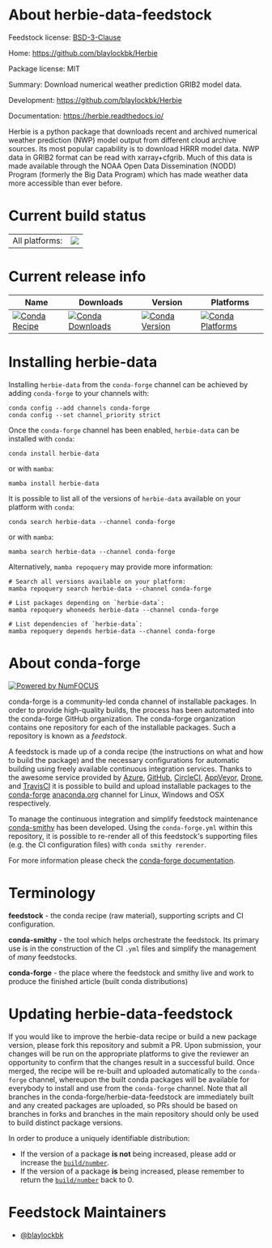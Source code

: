 About herbie-data-feedstock
===========================

Feedstock license: [BSD-3-Clause](https://github.com/conda-forge/herbie-data-feedstock/blob/main/LICENSE.txt)

Home: https://github.com/blaylockbk/Herbie

Package license: MIT

Summary: Download numerical weather prediction GRIB2 model data.

Development: https://github.com/blaylockbk/Herbie

Documentation: https://herbie.readthedocs.io/

Herbie is a python package that downloads recent and archived numerical weather
prediction (NWP) model output from different cloud archive sources. Its most
popular capability is to download HRRR model data. NWP data in GRIB2 format
can be read with xarray+cfgrib. Much of this data is made available through the
NOAA Open Data Dissemination (NODD) Program (formerly the Big Data Program)
which has made weather data more accessible than ever before.


Current build status
====================


<table><tr><td>All platforms:</td>
    <td>
      <a href="https://dev.azure.com/conda-forge/feedstock-builds/_build/latest?definitionId=17347&branchName=main">
        <img src="https://dev.azure.com/conda-forge/feedstock-builds/_apis/build/status/herbie-data-feedstock?branchName=main">
      </a>
    </td>
  </tr>
</table>

Current release info
====================

| Name | Downloads | Version | Platforms |
| --- | --- | --- | --- |
| [![Conda Recipe](https://img.shields.io/badge/recipe-herbie--data-green.svg)](https://anaconda.org/conda-forge/herbie-data) | [![Conda Downloads](https://img.shields.io/conda/dn/conda-forge/herbie-data.svg)](https://anaconda.org/conda-forge/herbie-data) | [![Conda Version](https://img.shields.io/conda/vn/conda-forge/herbie-data.svg)](https://anaconda.org/conda-forge/herbie-data) | [![Conda Platforms](https://img.shields.io/conda/pn/conda-forge/herbie-data.svg)](https://anaconda.org/conda-forge/herbie-data) |

Installing herbie-data
======================

Installing `herbie-data` from the `conda-forge` channel can be achieved by adding `conda-forge` to your channels with:

```
conda config --add channels conda-forge
conda config --set channel_priority strict
```

Once the `conda-forge` channel has been enabled, `herbie-data` can be installed with `conda`:

```
conda install herbie-data
```

or with `mamba`:

```
mamba install herbie-data
```

It is possible to list all of the versions of `herbie-data` available on your platform with `conda`:

```
conda search herbie-data --channel conda-forge
```

or with `mamba`:

```
mamba search herbie-data --channel conda-forge
```

Alternatively, `mamba repoquery` may provide more information:

```
# Search all versions available on your platform:
mamba repoquery search herbie-data --channel conda-forge

# List packages depending on `herbie-data`:
mamba repoquery whoneeds herbie-data --channel conda-forge

# List dependencies of `herbie-data`:
mamba repoquery depends herbie-data --channel conda-forge
```


About conda-forge
=================

[![Powered by
NumFOCUS](https://img.shields.io/badge/powered%20by-NumFOCUS-orange.svg?style=flat&colorA=E1523D&colorB=007D8A)](https://numfocus.org)

conda-forge is a community-led conda channel of installable packages.
In order to provide high-quality builds, the process has been automated into the
conda-forge GitHub organization. The conda-forge organization contains one repository
for each of the installable packages. Such a repository is known as a *feedstock*.

A feedstock is made up of a conda recipe (the instructions on what and how to build
the package) and the necessary configurations for automatic building using freely
available continuous integration services. Thanks to the awesome service provided by
[Azure](https://azure.microsoft.com/en-us/services/devops/), [GitHub](https://github.com/),
[CircleCI](https://circleci.com/), [AppVeyor](https://www.appveyor.com/),
[Drone](https://cloud.drone.io/welcome), and [TravisCI](https://travis-ci.com/)
it is possible to build and upload installable packages to the
[conda-forge](https://anaconda.org/conda-forge) [anaconda.org](https://anaconda.org/)
channel for Linux, Windows and OSX respectively.

To manage the continuous integration and simplify feedstock maintenance
[conda-smithy](https://github.com/conda-forge/conda-smithy) has been developed.
Using the ``conda-forge.yml`` within this repository, it is possible to re-render all of
this feedstock's supporting files (e.g. the CI configuration files) with ``conda smithy rerender``.

For more information please check the [conda-forge documentation](https://conda-forge.org/docs/).

Terminology
===========

**feedstock** - the conda recipe (raw material), supporting scripts and CI configuration.

**conda-smithy** - the tool which helps orchestrate the feedstock.
                   Its primary use is in the construction of the CI ``.yml`` files
                   and simplify the management of *many* feedstocks.

**conda-forge** - the place where the feedstock and smithy live and work to
                  produce the finished article (built conda distributions)


Updating herbie-data-feedstock
==============================

If you would like to improve the herbie-data recipe or build a new
package version, please fork this repository and submit a PR. Upon submission,
your changes will be run on the appropriate platforms to give the reviewer an
opportunity to confirm that the changes result in a successful build. Once
merged, the recipe will be re-built and uploaded automatically to the
`conda-forge` channel, whereupon the built conda packages will be available for
everybody to install and use from the `conda-forge` channel.
Note that all branches in the conda-forge/herbie-data-feedstock are
immediately built and any created packages are uploaded, so PRs should be based
on branches in forks and branches in the main repository should only be used to
build distinct package versions.

In order to produce a uniquely identifiable distribution:
 * If the version of a package **is not** being increased, please add or increase
   the [``build/number``](https://docs.conda.io/projects/conda-build/en/latest/resources/define-metadata.html#build-number-and-string).
 * If the version of a package **is** being increased, please remember to return
   the [``build/number``](https://docs.conda.io/projects/conda-build/en/latest/resources/define-metadata.html#build-number-and-string)
   back to 0.

Feedstock Maintainers
=====================

* [@blaylockbk](https://github.com/blaylockbk/)

